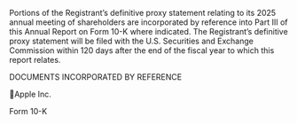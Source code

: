 Portions of the Registrant’s definitive proxy statement relating to its 2025 annual meeting of shareholders are incorporated by reference into Part
III  of  this  Annual  Report  on  Form  10-K  where  indicated.  The  Registrant’s  definitive  proxy  statement  will  be  filed  with  the  U.S.  Securities  and
Exchange Commission within 120 days after the end of the fiscal year to which this report relates.

DOCUMENTS INCORPORATED BY REFERENCE

Apple Inc.

Form 10-K